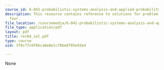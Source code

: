 ```yaml
---
course_id: 6-041-probabilistic-systems-analysis-and-applied-probability-spring-2006
description: This resource contains reference to solutions for problem set in recitaion
  four.
file_location: /coursemedia/6-041-probabilistic-systems-analysis-and-applied-probability-spring-2006/3f6c77c6f6bca6e8e1c76be8f85e93e4_rec04_sol.pdf
file_type: application/pdf
layout: pdf
title: rec04_sol.pdf
type: course
uid: 3f6c77c6f6bca6e8e1c76be8f85e93e4

---
```

None